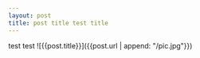 ```yaml
---
layout: post
title: post title test title
---
```


test test
![{{post.title}}]({{post.url | append: "/pic.jpg"}})
